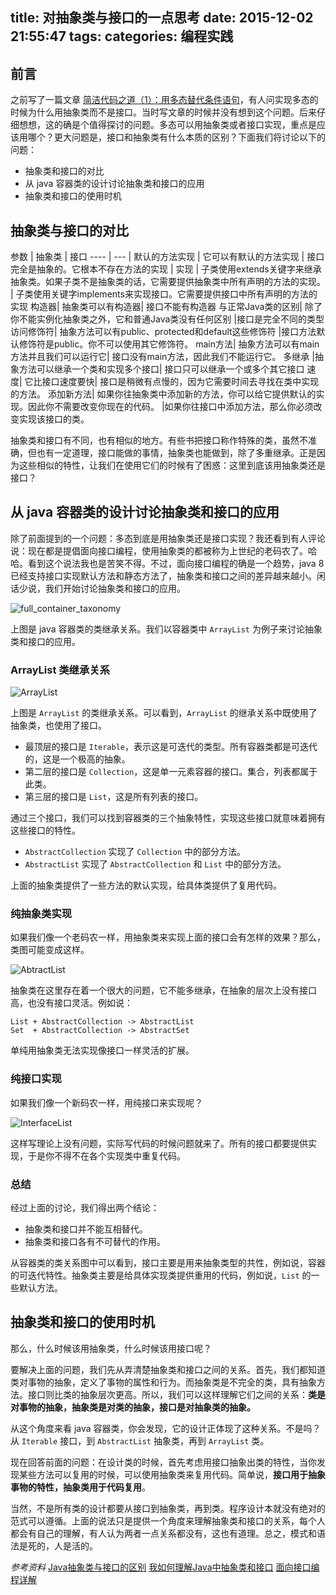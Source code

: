 title: 对抽象类与接口的一点思考
date: 2015-12-02 21:55:47
tags:
categories: 编程实践
---

## 前言
之前写了一篇文章 [简洁代码之道（1）：用多态替代条件语句][1]，有人问实现多态的时候为什么用抽象类而不是接口。当时写文章的时候并没有想到这个问题。后来仔细想想，这的确是个值得探讨的问题。多态可以用抽象类或者接口实现，重点是应该用哪个？更大问题是，接口和抽象类有什么本质的区别？下面我们将讨论以下的问题：

- 抽象类和接口的对比
- 从 java 容器类的设计讨论抽象类和接口的应用
- 抽象类和接口的使用时机

## 抽象类与接口的对比
 参数	| 抽象类	| 接口
 ----   |  ---      |
 默认的方法实现 |	它可以有默认的方法实现	| 接口完全是抽象的。它根本不存在方法的实现 |
实现 |	子类使用extends关键字来继承抽象类。如果子类不是抽象类的话，它需要提供抽象类中所有声明的方法的实现。	| 子类使用关键字implements来实现接口。它需要提供接口中所有声明的方法的实现
构造器|	抽象类可以有构造器|	接口不能有构造器
与正常Java类的区别|	除了你不能实例化抽象类之外，它和普通Java类没有任何区别	|接口是完全不同的类型
访问修饰符|	抽象方法可以有public、protected和default这些修饰符	|接口方法默认修饰符是public。你不可以使用其它修饰符。
main方法|	抽象方法可以有main方法并且我们可以运行它|	接口没有main方法，因此我们不能运行它。
多继承	|抽象方法可以继承一个类和实现多个接口|	接口只可以继承一个或多个其它接口
速度|	它比接口速度要快|	接口是稍微有点慢的，因为它需要时间去寻找在类中实现的方法。
添加新方法|	如果你往抽象类中添加新的方法，你可以给它提供默认的实现。因此你不需要改变你现在的代码。	|如果你往接口中添加方法，那么你必须改变实现该接口的类。

抽象类和接口有不同，也有相似的地方。有些书把接口称作特殊的类，虽然不准确，但也有一定道理，接口能做的事情，抽象类也能做到，除了多重继承。正是因为这些相似的特性，让我们在使用它们的时候有了困惑：这里到底该用抽象类还是接口？

## 从 java 容器类的设计讨论抽象类和接口的应用
除了前面提到的一个问题：多态到底是用抽象类还是接口实现？我还看到有人评论说：现在都是提倡面向接口编程，使用抽象类的都被称为上世纪的老码农了。哈哈。看到这个说法我也是苦笑不得。不过，面向接口编程的确是一个趋势，java 8 已经支持接口实现默认方法和静态方法了，抽象类和接口之间的差异越来越小。闲话少说，我们开始讨论抽象类和接口的应用。

![full_container_taxonomy][2]

上图是 java 容器类的类继承关系。我们以容器类中 `ArrayList` 为例子来讨论抽象类和接口的应用。

### ArrayList 类继承关系
![ArrayList][3]

上图是 `ArrayList` 的类继承关系。可以看到，`ArrayList` 的继承关系中既使用了抽象类，也使用了接口。

- 最顶层的接口是 `Iterable`，表示这是可迭代的类型。所有容器类都是可迭代的，这是一个极高的抽象。
- 第二层的接口是 `Collection`，这是单一元素容器的接口。集合，列表都属于此类。
- 第三层的接口是 `List`，这是所有列表的接口。

通过三个接口，我们可以找到容器类的三个抽象特性，实现这些接口就意味着拥有这些接口的特性。

- `AbstractCollection` 实现了 `Collection` 中的部分方法。
- `AbstractList` 实现了 `AbstractCollection` 和 `List` 中的部分方法。

上面的抽象类提供了一些方法的默认实现，给具体类提供了复用代码。

### 纯抽象类实现
如果我们像一个老码农一样，用抽象类来实现上面的接口会有怎样的效果？那么，类图可能变成这样。

![AbtractList][4]

抽象类在这里存在着一个很大的问题，它不能多继承，在抽象的层次上没有接口高，也没有接口灵活。例如说：

    List + AbstractCollection -> AbstractList
    Set  + AbstractCollection -> AbstractSet
单纯用抽象类无法实现像接口一样灵活的扩展。

### 纯接口实现
如果我们像一个新码农一样，用纯接口来实现呢？

 ![InterfaceList][5]

这样写理论上没有问题，实际写代码的时候问题就来了。所有的接口都要提供实现，于是你不得不在各个实现类中重复代码。

### 总结
经过上面的讨论，我们得出两个结论：

- 抽象类和接口并不能互相替代。
- 抽象类和接口各有不可替代的作用。

从容器类的类关系图中可以看到，接口主要是用来抽象类型的共性，例如说，容器的可迭代特性。抽象类主要是给具体实现类提供重用的代码，例如说，`List` 的一些默认方法。

## 抽象类和接口的使用时机
那么，什么时候该用抽象类，什么时候该用接口呢？

要解决上面的问题，我们先从弄清楚抽象类和接口之间的关系。首先，我们都知道类对事物的抽象，定义了事物的属性和行为。而抽象类是不完全的类，具有抽象方法。接口则比类的抽象层次更高。所以，我们可以这样理解它们之间的关系：**类是对事物的抽象，抽象类是对类的抽象，接口是对抽象类的抽象。**

从这个角度来看 java 容器类，你会发现，它的设计正体现了这种关系。不是吗？从 `Iterable` 接口，到 `AbstractList` 抽象类，再到 `ArrayList` 类。

现在回答前面的问题：在设计类的时候，首先考虑用接口抽象出类的特性，当你发现某些方法可以复用的时候，可以使用抽象类来复用代码。简单说，**接口用于抽象事物的特性，抽象类用于代码复用**。

当然，不是所有类的设计都要从接口到抽象类，再到类。程序设计本就没有绝对的范式可以遵循。上面的说法只是提供一个角度来理解抽象类和接口的关系，每个人都会有自己的理解，有人认为两者一点关系都没有，这也有道理。总之，模式和语法是死的，人是活的。


*参考资料*
[Java抽象类与接口的区别][6]
[我如何理解Java中抽象类和接口][7]
[面向接口编程详解][8]


  [1]: http://blog.xiaohansong.com/2015/11/24/clean-code-polymorphism/
  [2]: http://7xjtfr.com1.z0.glb.clouddn.com/full_container_taxonomy.png
  [3]: http://7xjtfr.com1.z0.glb.clouddn.com/ArrayList.png
  [4]: http://7xjtfr.com1.z0.glb.clouddn.com/AbtractList.png
  [5]: http://7xjtfr.com1.z0.glb.clouddn.com/InterfaceList.png
  [6]: http://www.importnew.com/12399.html
  [7]: https://bxbxbai.github.io/2014/07/20/understood_abstract_class_and_interface/.glb.clouddn.com/InterfaceList.png
  [8]: http://www.uml.org.cn/mxdx/200904232.asp

